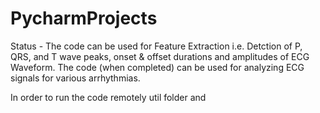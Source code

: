 # PycharmProjects
Status - The code can be used for Feature Extraction i.e. Detction of P, QRS, and T wave peaks, onset & offset durations and amplitudes of ECG Waveform.
The code (when completed) can be used for analyzing ECG signals for various arrhythmias. 

In order to run the code remotely util folder and 
